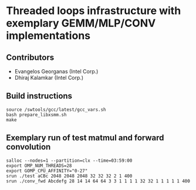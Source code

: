 # Threaded loops infrastructure with exemplary GEMM/MLP/CONV implementations

## Contributors
* Evangelos Georganas (Intel Corp.)
* Dhiraj Kalamkar (Intel Corp.)

## Build instructions
```
source /swtools/gcc/latest/gcc_vars.sh 
bash prepare_libxsmm.sh 
make
```

## Exemplary run of test matmul and forward convolution
```
salloc --nodes=1 --partition=clx --time=03:59:00
export OMP_NUM_THREADS=28
export GOMP_CPU_AFFINITY="0-27"
srun ./test aCBc 2048 2048 2048 32 32 32 2 1 400
srun ./conv_fwd Abcdefg 28 14 14 64 64 3 3 1 1 1 1 32 32 1 1 1 1 1 400
 ```
